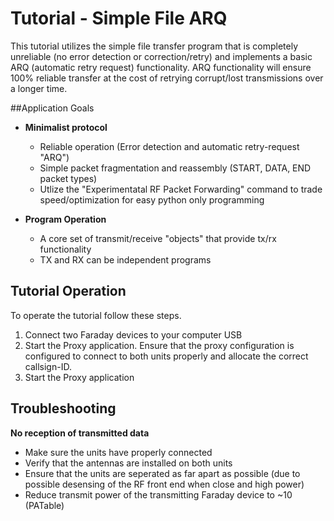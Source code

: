 
# Tutorial - Simple File ARQ

This tutorial utilizes the simple file transfer program that is completely unreliable (no error detection or correction/retry) and implements a basic ARQ (automatic retry request) functionality. ARQ functionality will ensure 100% reliable transfer at the cost of retrying corrupt/lost transmissions over a longer time.

##Application Goals



*  **Minimalist protocol**
	*  Reliable operation (Error detection and automatic retry-request "ARQ")
	*  Simple packet fragmentation and reassembly (START, DATA, END packet types)
	*  Utlize the "Experimentatal RF Packet Forwarding" command to trade speed/optimization for easy python only programming

*  **Program Operation**
	*  A core set of transmit/receive "objects" that provide tx/rx functionality
	*  TX and RX can be independent programs



## Tutorial Operation

To operate the tutorial follow these steps.

1. Connect two Faraday devices to your computer USB
2. Start the Proxy application. Ensure that the proxy configuration is configured to connect to both units properly and allocate the correct callsign-ID.
3. Start the Proxy application



## Troubleshooting

**No reception of transmitted data**

*  Make sure the units have properly connected
*  Verify that the antennas are installed on both units
*  Ensure that the units are seperated as far apart as possible (due to possible desensing of the RF front end when close and high power)
*  Reduce transmit power of the transmitting Faraday device to ~10 (PATable)